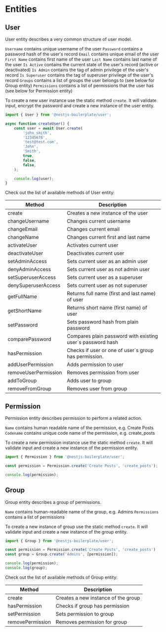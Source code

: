 # Entities

## User

User entity describes a very common structure of user model.

`Username` contains unique username of the user
`Password` contains a password hash of the user's record
`Email` contains unique email of the user
`First Name` contains first name of the user
`Last Name` contains last name of the user
`Is Active` contains the current state of the user's record (active or deactivated)
`Is Admin` contains the tag of admin privilege of the user's record
`Is Superuser` contains the tag of superuser privilege of the user's record
`Groups` contains a list of groups the user belongs to (see below for Group entity)
`Permissions` contains a list of permissions that the user has (see below for Permission entity)

To create a new user instance use the static method `create`. It will validate input, encrypt the password and create
a new instance of the user entity.

```typescript
import { User } from '@nestjs-boilerplate/user';

async function createUser() {
    const user = await User.create(
        'john_smith',
        '12345678',
        'test@test.com',
        'John',
        'Smith',
        true,
        false,
        false,
    );

    console.log(user);
}
```

Check out the list of available methods of User entity:

| Method                   | Description                                                      |
|--------------------------|------------------------------------------------------------------|
| create                   | Creates a new instance of the user                               |
| changeUsername           | Changes current username                                         |
| changeEmail              | Changes current email                                            |
| changeName               | Changes current first and last name                              |
| activateUser             | Activates current user                                           |
| deactivateUser           | Deactivates current user                                         |
| setAdminAccess           | Sets current user as an admin user                               |
| denyAdminAccess          | Sets current user as not admin user                              |
| setSuperuserAccess       | Sets current user as a superuser                                 |
| denySuperuserAccess      | Sets current user as not superuser                               |
| getFullName              | Returns full name (first and last name) of user                  |
| getShortName             | Returns short name (first name) of user                          |
| setPassword              | Sets password hash from plain password                           |
| comparePassword          | Compares plain password with existing user`s password hash       |
| hasPermission            | Checks if user or one of user`s group has permission.            |
| addUserPermission        | Adds permission to user                                          |
| removeUserPermission     | Removes permission from user                                     |
| addToGroup               | Adds user to group                                               |
| removeFromGroup          | Removes user from group                                          |

## Permission

Permission entity describes permission to perform a related action.

`Name` contains human readable name of the permission, e.g. Create Posts
`Codename` contains unique code name of the permission, e.g. create_posts

To create a new permission instance use the static method `create`. It will validate input and create a new instance 
of the permission entity.

```typescript
import { Permission } from '@nestjs-boilerplate/user';

const permission = Permission.create('Create Posts', 'create_posts');

console.log(permission);
```

## Group

Group entity describes a group of permissions.

`Name` contains human-readable name of the group, e.g. Admins
`Permissions` contains a list of permissions

To create a new instance of group use the static method `create`. It will validate input and create a new instance 
of the group entity.

```typescript
import { Group } from '@nestjs-boilerplate/user';

const permission = Permission.create('Create Posts', 'create_posts')
const group = Group.create('Admins', [permission]);

console.log(permission);
console.log(group);
```

Check out the list of available methods of Group entity:

| Method                 | Description                             |
|------------------------|-----------------------------------------|
| create                 | Creates a new instance of the group     |
| hasPermission          | Checks if group has permission          |
| setPermission          | Sets permission to group                |
| removePermission       | Removes permission for group            |
